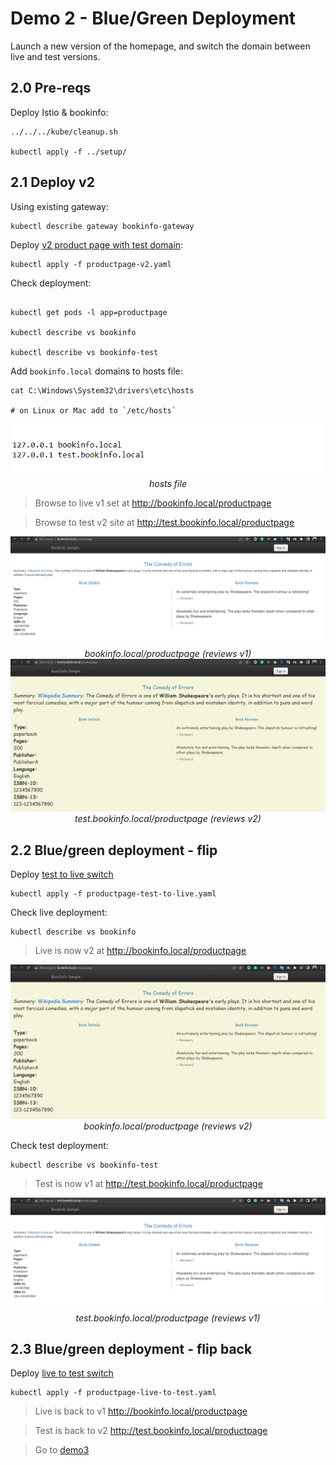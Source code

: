 # Demo 2 - Blue/Green Deployment

Launch a new version of the homepage, and switch the domain between live and test versions.

## 2.0 Pre-reqs

Deploy Istio & bookinfo:

```
../../../kube/cleanup.sh

kubectl apply -f ../setup/
```

## 2.1 Deploy v2

Using existing gateway:

```
kubectl describe gateway bookinfo-gateway
```

Deploy [v2 product page with test domain](productpage-v2.yaml):

```
kubectl apply -f productpage-v2.yaml
```

Check deployment:

```

kubectl get pods -l app=productpage

kubectl describe vs bookinfo

kubectl describe vs bookinfo-test
```

Add `bookinfo.local` domains to hosts file:

```
cat C:\Windows\System32\drivers\etc\hosts

# on Linux or Mac add to `/etc/hosts`
```

<div align="center">
<img src="screenshots/hosts.png">
<i>hosts file</i>
</div>

> Browse to live v1 set at http://bookinfo.local/productpage

> Browse to test v2 site at http://test.bookinfo.local/productpage

<div align="center">
<img src="screenshots/blue-green-v1.png">
<i>bookinfo.local/productpage (reviews v1)</i>
</div>

<div align="center">
<img src="screenshots/blue-green-v2.png">
<i>test.bookinfo.local/productpage (reviews v2)</i>
</div>

## 2.2 Blue/green deployment - flip

Deploy [test to live switch](./productpage-test-to-live.yaml)

```
kubectl apply -f productpage-test-to-live.yaml
```

Check live deployment:

```
kubectl describe vs bookinfo
```

> Live is now v2 at http://bookinfo.local/productpage

<div align="center">
<img src="screenshots/bookinfo-updated-to-v2.png">
<i>bookinfo.local/productpage (reviews v2)</i>
</div>

Check test deployment:

```
kubectl describe vs bookinfo-test
```

> Test is now v1 at http://test.bookinfo.local/productpage

<div align="center">
<img src="screenshots/test.bookinfo-updated-to-v1.png">
<i>test.bookinfo.local/productpage (reviews v1)</i>
</div>

## 2.3 Blue/green deployment - flip back

Deploy [live to test switch](./productpage-live-to-test.yaml)

```
kubectl apply -f productpage-live-to-test.yaml
```

> Live is back to v1 http://bookinfo.local/productpage

> Test is back to v2 http://test.bookinfo.local/productpage


> Go to [demo3](../demo3/README.md)